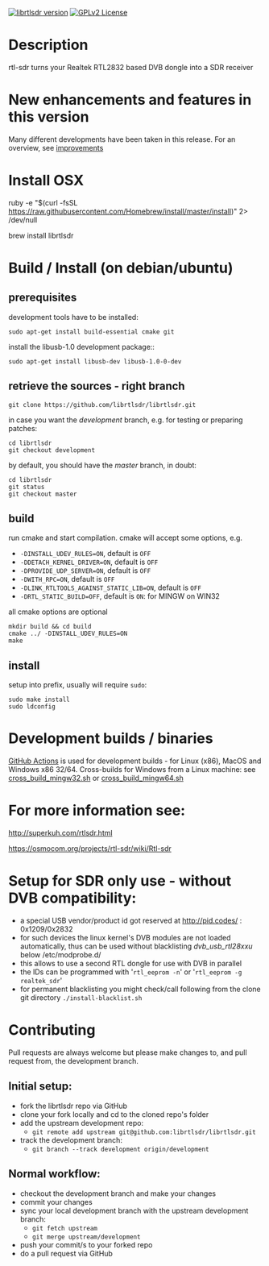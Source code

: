 [![librtlsdr version](https://img.shields.io/github/tag/librtlsdr/librtlsdr.svg?style=flat&label=librtlsdr)](https://github.com/librtlsdr/librtlsdr/releases)
[![GPLv2 License](http://img.shields.io/badge/license-GPLv2-brightgreen.svg)](https://tldrlegal.com/license/gnu-general-public-license-v2)

# Description

rtl-sdr turns your Realtek RTL2832 based DVB dongle into a SDR receiver


# New enhancements and features in this version

Many different developments have been taken in this release. For an overview, see [improvements](README_improvements.md)
# Install OSX

ruby -e "$(curl -fsSL https://raw.githubusercontent.com/Homebrew/install/master/install)" 2> /dev/null

brew install librtlsdr

# Build / Install (on debian/ubuntu)

## prerequisites
development tools have to be installed:
```
sudo apt-get install build-essential cmake git
```

install the libusb-1.0 development package::
```
sudo apt-get install libusb-dev libusb-1.0-0-dev
```

## retrieve the sources - right branch

```
git clone https://github.com/librtlsdr/librtlsdr.git
```

in case you want the *development* branch, e.g. for testing or preparing patches:
```
cd librtlsdr
git checkout development
```

by default, you should have the *master* branch, in doubt:
```
cd librtlsdr
git status
git checkout master
```

## build
run cmake and start compilation. cmake will accept some options, e.g.
* `-DINSTALL_UDEV_RULES=ON`, default is `OFF`
* `-DDETACH_KERNEL_DRIVER=ON`, default is `OFF`
* `-DPROVIDE_UDP_SERVER=ON`, default is `OFF`
* `-DWITH_RPC=ON`, default is `OFF`
* `-DLINK_RTLTOOLS_AGAINST_STATIC_LIB=ON`, default is `OFF`
* `-DRTL_STATIC_BUILD=OFF`, default is `ON`: for MINGW on WIN32

all cmake options are optional

```
mkdir build && cd build
cmake ../ -DINSTALL_UDEV_RULES=ON
make
```

## install
setup into prefix, usually will require `sudo`:
```
sudo make install
sudo ldconfig
```

# Development builds / binaries

[GitHub Actions](https://github.com/librtlsdr/librtlsdr/actions) is used for development builds - for Linux (x86), MacOS and Windows x86 32/64.
Cross-builds for Windows from a Linux machine: see [cross_build_mingw32.sh](cross_build_mingw32.sh) or [cross_build_mingw64.sh](cross_build_mingw64.sh)

# For more information see:

http://superkuh.com/rtlsdr.html

https://osmocom.org/projects/rtl-sdr/wiki/Rtl-sdr


# Setup for SDR only use - without DVB compatibility:

- a special USB vendor/product id got reserved at http://pid.codes/ : 0x1209/0x2832
- for such devices the linux kernel's DVB modules are not loaded automatically,
 thus can be used without blacklisting *dvb_usb_rtl28xxu* below /etc/modprobe.d/
- this allows to use a second RTL dongle for use with DVB in parallel
- the IDs can be programmed with '`rtl_eeprom -n`' or '`rtl_eeprom -g realtek_sdr`'
- for permanent blacklisting you might check/call following from the clone git directory
    ```./install-blacklist.sh```


# Contributing

Pull requests are always welcome but please make changes to, and pull request from, the development branch.

## Initial setup:

- fork the librtlsdr repo via GitHub
- clone your fork locally and cd to the cloned repo's folder
- add the upstream development repo:
    * `git remote add upstream git@github.com:librtlsdr/librtlsdr.git`
- track the development branch: 
    * `git branch --track development origin/development`

## Normal workflow:

- checkout the development branch and make your changes
- commit your changes
- sync your local development branch with the upstream development branch:
    * `git fetch upstream`
    * `git merge upstream/development`
- push your commit/s to your forked repo
- do a pull request via GitHub
